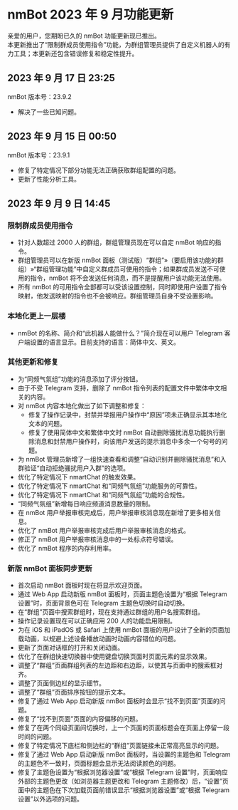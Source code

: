 # nmBot 2023 年 9 月功能更新

亲爱的用户，您期盼已久的 nmBot 功能更新现已推出。  
本更新推出了“限制群成员使用指令”功能，为群组管理员提供了自定义机器人的有力工具；本更新还包含错误修复和稳定性提升。
## 2023 年 9 月 17 日 23:25
nmBot 版本号：23.9.2

- 解决了一些已知问题。

## 2023 年 9 月 15 日 00:50
nmBot 版本号：23.9.1

- 修复了特定情况下部分功能无法正确获取群组配置的问题。
- 更新了性能分析工具。

## 2023 年 9 月 9 日 14:45
### 限制群成员使用指令
- 针对人数超过 2000 人的群组，群组管理员现在可以自定 nmBot 响应的指令。
- 群组管理员可以在新版 nmBot 面板（测试版）“群组”»（要启用该功能的群组）»“群组管理功能”中自定义群成员可使用的指令；如果群成员发送不可使用的指令，nmBot 将不会发送任何消息，而不是提醒用户该功能无法使用。
- 所有 nmBot 的可用指令全部都可以受该设置控制，同时即使用户设置了指令映射，他发送映射的指令也不会被响应。群组管理员自身不受设置影响。

### 本地化更上一层楼
- nmBot 的名称、简介和“此机器人能做什么？”简介现在可以用户 Telegram 客户端设置的语言显示。目前支持的语言：简体中文、英文。

### 其他更新和修复
- 为“同频气氛组”功能的消息添加了评分按钮。
- 由于不受 Telegram 支持，删除了 nmBot 指令列表的配置文件中繁体中文相关的内容。
- 对 nmBot 内容本地化做出了如下调整和修复：
    - 修复了操作记录中，封禁并举报用户操作中“原因”项未正确显示其本地化文本的问题。
    - 修复了使用简体中文和繁体中文时 nmBot 自动删除骚扰消息功能执行删除消息和封禁用户操作时，向该用户发送的提示消息中多余一个句号的问题。
- 为 nmBot 管理员新增了一组快速查看和调整“自动识别并删除骚扰消息”和入群验证“自动拒绝骚扰用户入群”的选项。
- 优化了特定情况下 nmartChat 的触发效果。
- 优化了特定情况下 nmartChat 和“同频气氛组”功能服务的可靠性。
- 优化了特定情况下 nmartChat 和“同频气氛组”功能的合规性。
- “同频气氛组”新增每日响应频道消息数量的限制。
- 在 nmBot 用户举报审核完成后，用户举报审核消息现在新增了更多相关信息。
- 优化了 nmBot 用户举报审核完成后用户举报审核消息的格式。
- 修正了 nmBot 用户举报审核消息中的一处标点符号错误。
- 优化了 nmBot 程序的内存利用率。

### 新版 nmBot 面板同步更新
- 首次启动 nmBot 面板时现在将显示欢迎页面。
- 通过 Web App 启动新版 nmBot 面板时，页面主题色设置为“根据 Telegram 设置”时，页面背景色可在 Telegram 主题色切换时自动切换。
- 在“群组”页面中搜索群组时，现在支持通过群组的用户名搜索群组。
- 操作记录设置现在可以正确应用 200 人的功能启用限制。
- 为在 iOS 和 iPadOS 或 Safari 上使用 nmBot 面板的用户设计了全新的页面加载动画，以规避上述设备播放动画时动画内容错位的问题。
- 更新了页面对话框的打开和关闭动画。
- 优化了在群组快速切换器中使用键盘切换页面时页面元素的显示效果。
- 调整了“群组”页面群组列表的左边距和右边距，以使其与页面中的搜索框对齐。
- 调整了页面侧边栏的显示细节。
- 调整了“群组”页面排序按钮的提示文本。
- 修复了通过 Web App 启动新版 nmBot 面板时会显示“找不到页面”页面的问题。
- 修复了“找不到页面”页面的内容偏移的问题。
- 修复了在两个同级页面间切换时，上一个页面的页面标题会在页面上停留一段时间的问题。
- 修复了特定情况下底栏和侧边栏的“群组”页面链接未正常高亮显示的问题。
- 修复了通过 Web App 启动新版 nmBot 面板时，当设置的主题色和 Telegram 的主题色不一致时，页面标题会显示无法阅读颜色的问题。
- 修复了主题色设置为“根据浏览器设置”或“根据 Telegram 设置”时，页面响应外部的主题色更改（如浏览器主题更改和 Telegram 主题修改）后，“设置”页面中的主题色在下次加载页面前错误显示“根据浏览器设置”或“根据 Telegram 设置”以外选项的问题。
